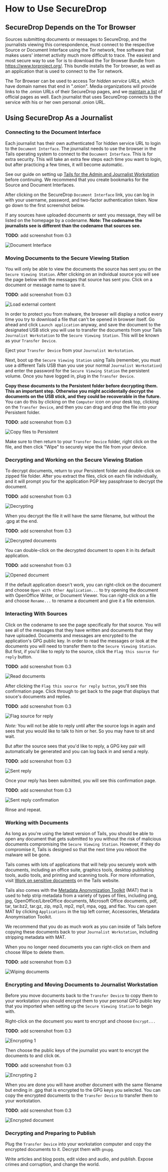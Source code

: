 # How to Use SecureDrop

## SecureDrop Depends on the Tor Browser

Sources submitting documents or messages to SecureDrop, and the journalists viewing this correspondence, must connect to the respective Source or Document Interface using the Tor network, free software that makes users' internet activity much more difficult to trace. The easiest and most secure way to use Tor is to download the Tor Browser Bundle from https://www.torproject.org/. This bundle installs the Tor browser, as well as an application that is used to connect to the Tor network.

The Tor Browser can be used to access Tor _hidden service URLs_, which have domain names that end in ".onion". Media organizations will provide links to the .onion URLs of their SecureDrop pages, and we [maintain a list](https://freedom.press/securedrop/directory) of official pages as well. Each journalist that uses SecureDrop connects to the service with his or her own personal .onion URL.

## Using SecureDrop As a Journalist

### Connecting to the Document Interface

Each journalist has their own authenticated Tor hidden service URL to login to the `Document Interface`. The journalist needs to use the browser in the Tails operating system to connect to the `Document Interface`. This is for extra security. This will take an extra few steps each time you want to login, but after practicing a few times, it will become automatic.

See our guide on setting up [Tails for the Admin and Journalist Workstation](https://github.com/freedomofpress/securedrop/tree/develop/tails_files) before continuing. We recommend that you create bookmarks for the Source and Document Interfaces.

After clicking on the SecureDrop `Document Interface` link, you can log in with your username, password, and two-factor authentication token. Now go down to the first screenshot below.

If any sources have uploaded documents or sent you message, they will be listed on the homepage by a codename. **Note: The codename the journalists see is different than the codename that sources see.**

**TODO**: add screenshot from 0.3

![Document Interface](/docs/images/manual/document1.png)

### Moving Documents to the Secure Viewing Station

You will only be able to view the documents the source has sent you on the `Secure Viewing Station`. After clicking on an individual source you will see the page below with the messages that source has sent you. Click on a document or message name to save it.

**TODO**: add screenshot from 0.3

![Load external content](/docs/images/manual/document4.png)

In order to protect you from malware, the browser will display a notice every time you try to download a file that can't be opened in browser itself. Go ahead and click `Launch application` anyway, and save the document to the designated USB stick you will use to transfer the documents from your Tails `Journalist Workstation` to the `Secure Viewing Station`. This will be known as your `Transfer Device`.

Eject your `Transfer Device` from your `Journalist Workstation`.

Next, boot up the `Secure Viewing Station` using Tails (remember, you must use a different Tails USB than you use your normal `Journalist Workstation`) and enter the password for the `Secure Viewing Station` the persistent volume. Once you have logged in, plug in the `Transfer Device`.

**Copy these documents to the Persistent folder before decrypting them. This an important step. Otherwise you might accidentally decrypt the documents on the USB stick, and they could be recoverable in the future.** You can do this by clicking on the `Computer` icon on your desk top, clicking on the `Transfer Device`, and then you can drag and drop the file into your Persistent folder.

**TODO**: add screenshot from 0.3

![Copy files to Persistent](/docs/images/manual/viewing1.jpg)

Make sure to then return to your `Transfer Device` folder, right click on the file, and then click "Wipe" to securely wipe the file from your device.

### Decrypting and Working on the Secure Viewing Station

To decrypt documents, return to your Persistent folder and double-click on zipped file folder. After you extract the files, click on each file individually, and it will prompt you for the application PGP key passphrase to decrypt the document.

**TODO**: add screenshot from 0.3 

![Decrypting](/docs/images/manual/viewing2.jpg)

When you decrypt the file it will have the same filename, but without the .gpg at the end.

**TODO**: add screenshot from 0.3

![Decrypted documents](/docs/images/manual/viewing3.jpg)

You can double-click on the decrypted document to open it in its default application.

**TODO**: add screenshot from 0.3

![Opened document](/docs/images/manual/viewing4.jpg)

If the default application doesn't work, you can right-click on the document and choose `Open with Other Application...` to try opening the document with OpenOffice Writer, or Document Viewer. You can right-click on a file and choose `Rename...` to rename a document and give it a file extension.

### Interacting With Sources

Click on the codename to see the page specifically for that source. You will see all of the messages that they have written and documents that they have uploaded. Documents and messages are encrypted to the application's GPG public key. In order to read the messages or look at the documents you will need to transfer them to the `Secure Viewing Station`. But first, if you'd like to reply to the source, click the `Flag this source for reply` button.

**TODO**: add screenshot from 0.3

![Read documents](/docs/images/manual/document2.png)

After clicking the `Flag this source for reply button`, you'll see this confirmation page. Click through to get back to the page that displays that souce's documents and replies.

**TODO**: add screenshot from 0.3

![Flag source for reply](/docs/images/manual/document3.png)

*Note:* You will not be able to reply until after the source logs in again and sees that you would like to talk to him or her. So you may have to sit and wait.

But after the source sees that you'd like to reply, a GPG key pair will automatically be generated and you can log back in and send a reply.

**TODO**: add screenshot from 0.3

![Sent reply](/docs/images/manual/document4.png)

Once your reply has been submitted, you will see this confirmation page.

**TODO**: add screenshot from 0.3

![Sent reply confirmation](/docs/images/manual/document5.png)

Rinse and repeat.

### Working with Documents

As long as you're using the latest version of Tails, you should be able to open any document that gets submitted to you without the risk of malicious documents compromising the `Secure Viewing Station`. However, if they do compromise it, Tails is designed so that the next time you reboot the malware will be gone.

Tails comes with lots of applications that will help you securely work with documents, including an office suite, graphics tools, desktop publishing tools, audio tools, and printing and scanning tools. For more information, visit [Work on sensitive documents](https://tails.boum.org/doc/sensitive_documents/index.en.html) on the Tails website.

Tails also comes with the [Metadata Anonymization Toolkit](https://mat.boum.org/) (MAT) that is used to help strip metadata from a variety of types of files, including png, jpg, OpenOffice/LibreOffice documents, Microsoft Office documents, pdf, tar, tar.bz2, tar.gz, zip, mp3, mp2, mp1, mpa, ogg, and flac. You can open MAT by clicking `Applications` in the top left corner, Accessories, Metadata Anonymisation Toolkit.

We recommend that you do as much work as you can inside of Tails before copying these documents back to your `Journalist Workstation`, including stripping metadata with MAT.

When you no longer need documents you can right-click on them and choose Wipe to delete them.

**TODO**: add screenshot from 0.3

![Wiping documents](/docs/images/manual/viewing5.jpg)

### Encrypting and Moving Documents to Journalist Workstation

Before you move documents back to the `Transfer Device` to copy them to your workstation you should encrypt them to your personal GPG public key that you imported when setting up the `Secure Viewing Station` to begin with.

Right-click on the document you want to encrypt and choose `Encrypt...`

**TODO**: add screenshot from 0.3

![Encrypting 1](/docs/images/manual/viewing6.jpg)

Then choose the public keys of the journalist you want to encrypt the documents to and click `OK`.

**TODO**: add screenshot from 0.3

![Encrypting 2](/docs/images/manual/viewing7.jpg)

When you are done you will have another document with the same filename but ending in .gpg that is encrypted to the GPG keys you selected. You can copy the encrypted documents to the `Transfer Device` to transfer them to your workstation.

**TODO**: add screenshot from 0.3

![Encrypted document](/docs/images/manual/viewing8.jpg)

### Decrypting and Preparing to Publish

Plug the `Transfer Device` into your workstation computer and copy the encrypted documents to it. Decrypt them with `gnupg`.

Write articles and blog posts, edit video and audio, and publish. Expose crimes and corruption, and change the world.
